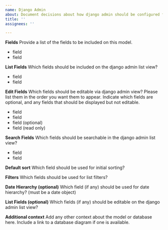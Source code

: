 ```yaml
---
name: Django Admin
about: Document decisions about how django admin should be configured for a particular model
title: ''
assignees: ''

---
```


**Fields**
Provide a list of the fields to be included on this model. 
- field 
- field

**List Fields**
Which fields should be included on the django admin list view?
- field
- field 

**Edit Fields**
Which fields should be editable via django admin view? Please list them in the order you want them to appear. Indicate which fields are optional, and any fields that should be displayed but not editable.
- field
- field 
- field (optional)
- field (read only)

**Search Fields**
Which fields should be searchable in the django admin list view?
- field
- field 

**Default sort**
Which field should be used for initial sorting?

**Filters**
Which fields should be used for list filters?

**Date Hierarchy (optional)**
Which field (if any) should be used for date hierarchy? (must be a date object)

**List Fields (optional)**
Which fields (if any) should be editable on the django admin list view?

**Additional context**
Add any other context about the model or database here. Include a link to a database diagram if one is available.